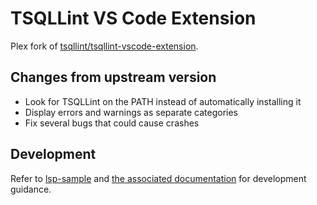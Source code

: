 # TSQLLint VS Code Extension

Plex fork of [tsqllint/tsqllint-vscode-extension](https://github.com/tsqllint/tsqllint-vscode-extension).

## Changes from upstream version

* Look for TSQLLint on the PATH instead of automatically installing it
* Display errors and warnings as separate categories
* Fix several bugs that could cause crashes

## Development

Refer to [lsp-sample](https://github.com/microsoft/vscode-extension-samples/tree/main/lsp-sample) and [the associated documentation](https://code.visualstudio.com/api/language-extensions/language-server-extension-guide) for development guidance.
